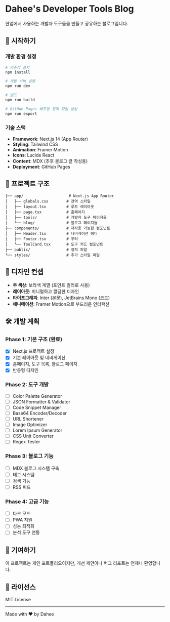 # Dahee's Developer Tools Blog

현업에서 사용하는 개발자 도구들을 만들고 공유하는 블로그입니다.

## 🚀 시작하기

### 개발 환경 설정

```bash
# 의존성 설치
npm install

# 개발 서버 실행
npm run dev

# 빌드
npm run build

# GitHub Pages 배포용 정적 파일 생성
npm run export
```

### 기술 스택

- **Framework**: Next.js 14 (App Router)
- **Styling**: Tailwind CSS
- **Animation**: Framer Motion
- **Icons**: Lucide React
- **Content**: MDX (추후 블로그 글 작성용)
- **Deployment**: GitHub Pages

## 📁 프로젝트 구조

```
├── app/                    # Next.js App Router
│   ├── globals.css        # 전역 스타일
│   ├── layout.tsx         # 루트 레이아웃
│   ├── page.tsx           # 홈페이지
│   ├── tools/             # 개발자 도구 페이지들
│   └── blog/              # 블로그 페이지들
├── components/            # 재사용 가능한 컴포넌트
│   ├── Header.tsx         # 네비게이션 헤더
│   ├── Footer.tsx         # 푸터
│   └── ToolCard.tsx       # 도구 카드 컴포넌트
├── public/                # 정적 파일
└── styles/                # 추가 스타일 파일
```

## 🎨 디자인 컨셉

- **주 색상**: 보라색 계열 (포인트 컬러로 사용)
- **레이아웃**: 미니멀하고 깔끔한 디자인
- **타이포그래피**: Inter (본문), JetBrains Mono (코드)
- **애니메이션**: Framer Motion으로 부드러운 인터랙션

## 🛠️ 개발 계획

### Phase 1: 기본 구조 (완료)
- [x] Next.js 프로젝트 설정
- [x] 기본 레이아웃 및 네비게이션
- [x] 홈페이지, 도구 목록, 블로그 페이지
- [x] 반응형 디자인

### Phase 2: 도구 개발
- [ ] Color Palette Generator
- [ ] JSON Formatter & Validator
- [ ] Code Snippet Manager
- [ ] Base64 Encoder/Decoder
- [ ] URL Shortener
- [ ] Image Optimizer
- [ ] Lorem Ipsum Generator
- [ ] CSS Unit Converter
- [ ] Regex Tester

### Phase 3: 블로그 기능
- [ ] MDX 블로그 시스템 구축
- [ ] 태그 시스템
- [ ] 검색 기능
- [ ] RSS 피드

### Phase 4: 고급 기능
- [ ] 다크 모드
- [ ] PWA 지원
- [ ] 성능 최적화
- [ ] 분석 도구 연동

## 📝 기여하기

이 프로젝트는 개인 포트폴리오이지만, 개선 제안이나 버그 리포트는 언제나 환영합니다.

## 📄 라이선스

MIT License

---

Made with ❤️ by Dahee
